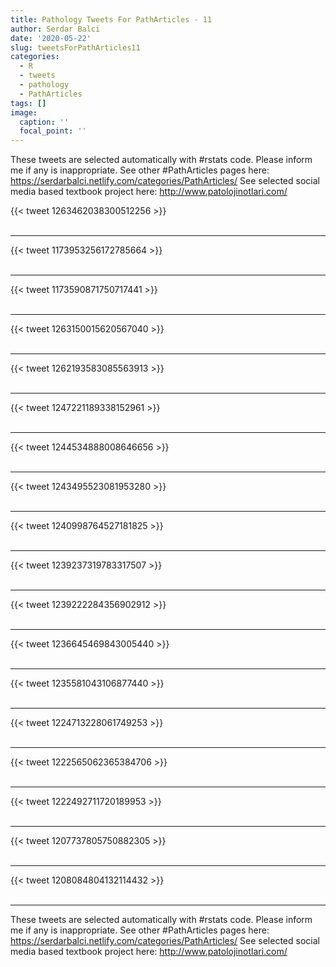 ```yaml
---
title: Pathology Tweets For PathArticles - 11
author: Serdar Balci
date: '2020-05-22'
slug: tweetsForPathArticles11
categories:
  - R
  - tweets
  - pathology
  - PathArticles
tags: []
image:
  caption: ''
  focal_point: ''
---
```



These tweets are selected automatically with #rstats code. Please inform me if any is inappropriate.
See other #PathArticles pages here: https://serdarbalci.netlify.com/categories/PathArticles/ 
See selected social media based textbook project here: http://www.patolojinotlari.com/

{{< tweet 1263462038300512256 >}}
<br>
<br>
<hr>
{{< tweet 1173953256172785664 >}}
<br>
<br>
<hr>
{{< tweet 1173590871750717441 >}}
<br>
<br>
<hr>
{{< tweet 1263150015620567040 >}}
<br>
<br>
<hr>
{{< tweet 1262193583085563913 >}}
<br>
<br>
<hr>
{{< tweet 1247221189338152961 >}}
<br>
<br>
<hr>
{{< tweet 1244534888008646656 >}}
<br>
<br>
<hr>
{{< tweet 1243495523081953280 >}}
<br>
<br>
<hr>
{{< tweet 1240998764527181825 >}}
<br>
<br>
<hr>
{{< tweet 1239237319783317507 >}}
<br>
<br>
<hr>
{{< tweet 1239222284356902912 >}}
<br>
<br>
<hr>
{{< tweet 1236645469843005440 >}}
<br>
<br>
<hr>
{{< tweet 1235581043106877440 >}}
<br>
<br>
<hr>
{{< tweet 1224713228061749253 >}}
<br>
<br>
<hr>
{{< tweet 1222565062365384706 >}}
<br>
<br>
<hr>
{{< tweet 1222492711720189953 >}}
<br>
<br>
<hr>
{{< tweet 1207737805750882305 >}}
<br>
<br>
<hr>
{{< tweet 1208084804132114432 >}}
<br>
<br>
<hr>


These tweets are selected automatically with #rstats code. Please inform me if any is inappropriate.
See other #PathArticles pages here: https://serdarbalci.netlify.com/categories/PathArticles/ 
See selected social media based textbook project here: http://www.patolojinotlari.com/
